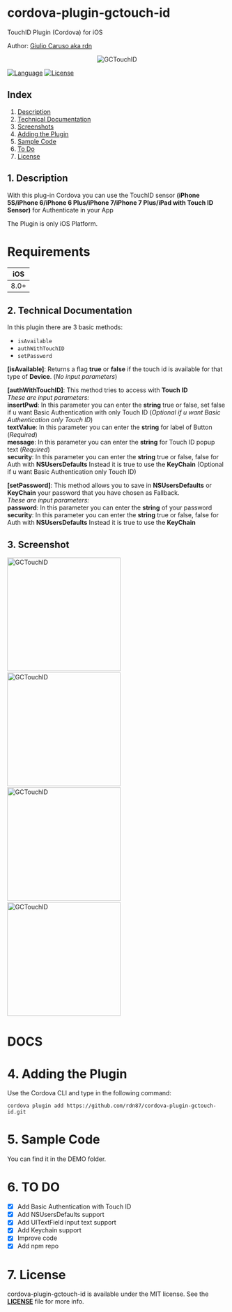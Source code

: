 # cordova-plugin-gctouch-id
TouchID Plugin (Cordova) for iOS

Author: [Giulio Caruso aka rdn](https://twitter.com/iosdeveloper87)

<p align="center"><img src="https://github.giuliocaruso.it/GCTouchID/images/logotouchid.jpg" alt="GCTouchID"></p>

[![Language](https://img.shields.io/badge/language-objective--c-green.svg)](https://developer.apple.com/reference/objectivec)
[![License](https://img.shields.io/badge/license-MIT-blue.svg)](https://github.com/rdn87/cordova-plugin-gctouch-id/blob/master/LICENSE)

## Index

1. [Description](#1-description)
2. [Technical Documentation](2-technical-documentation)
3. [Screenshots](#3-screenshots)
4. [Adding the Plugin](#4-adding-the-plugin)
5. [Sample Code](#5-sample-code)
6. [To Do](#6-to-do)
7. [License](#7-license)

## 1. Description

With this plug-in Cordova you can use the TouchID sensor **(iPhone 5S/iPhone 6/iPhone 6 Plus/iPhone 7/iPhone 7 Plus/iPad with Touch ID Sensor)** for Authenticate in your App

The Plugin is only iOS Platform.

**Requirements**
===========
| **iOS** | 
|---------|
|   8.0+  |

## 2. Technical Documentation

In this plugin there are 3 basic methods:
- `isAvailable`
- `authWithTouchID`
- `setPassword`

**[isAvailable]**: Returns a flag **true** or **false** if the touch id is available for that type of **Device**. (*No input parameters*)

**[authWithTouchID]**: This method tries to access with **Touch ID** <br> *These are input parameters:*<br>
**insertPwd**: In this parameter you can enter the **string** true or false, set false if u want Basic Authentication with only Touch ID (*Optional if u want Basic Authentication only Touch ID*)<br>
**textValue**: In this parameter you can enter the **string** for label of Button (*Required*)<br>
**message**: In this parameter you can enter the **string** for Touch ID popup text (*Required*)<br>
**security**: In this parameter you can enter the **string** true or false, false for Auth with **NSUsersDefaults** Instead it is true to use the **KeyChain** (Optional if u want Basic Authentication only Touch ID)<br>

**[setPassword]**: This method allows you to save in **NSUsersDefaults** or **KeyChain** your password that you have chosen as Fallback.<br> *These are input parameters:*<br>
**password**: In this parameter you can enter the **string** of your password
**security**: In this parameter you can enter the **string** true or false, false for Auth with **NSUsersDefaults** Instead it is true to use the **KeyChain**

## 3. Screenshot
<img src="https://github.giuliocaruso.it/GCTouchID/screen/1.jpg" alt="GCTouchID" width="260">&nbsp;
<img src="https://github.giuliocaruso.it/GCTouchID/screen/2.jpg" alt="GCTouchID" width="260">&nbsp;
<img src="https://github.giuliocaruso.it/GCTouchID/screen/3.jpg" alt="GCTouchID" width="260">&nbsp;
<img src="https://github.giuliocaruso.it/GCTouchID/screen/4.jpg" alt="GCTouchID" width="260">&nbsp;

# DOCS

# 4. Adding the Plugin

Use the Cordova CLI and type in the following command:

`cordova plugin add https://github.com/rdn87/cordova-plugin-gctouch-id.git`

# 5. Sample Code
You can find it in the DEMO folder.

# 6. TO DO
- [x] Add Basic Authentication with Touch ID
- [x] Add NSUsersDefaults support
- [x] Add UITextField input text support
- [x] Add Keychain support
- [x] Improve code 
- [x] Add npm repo

# 7. License

cordova-plugin-gctouch-id is available under the MIT license. See the **[LICENSE](https://github.com/rdn87/cordova-plugin-gctouch-id/blob/master/LICENSE)** file for more info.
